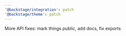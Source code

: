 ```yaml
---
'@backstage/integration': patch
'@backstage/theme': patch
---
```


More API fixes: mark things public, add docs, fix exports
